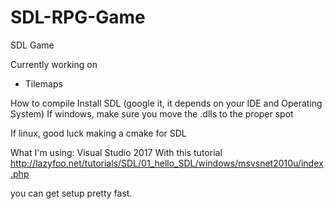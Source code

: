 # SDL-RPG-Game
SDL Game

Currently working on
- Tilemaps

How to compile
Install SDL (google it, it depends on your IDE and Operating System)
If windows, make sure you move the .dlls to the proper spot

If linux, good luck making a cmake for SDL

What I'm using: Visual Studio 2017 
With this tutorial http://lazyfoo.net/tutorials/SDL/01_hello_SDL/windows/msvsnet2010u/index.php 

you can get setup pretty fast.
